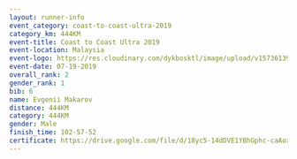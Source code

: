 ```yaml
---
layout: runner-info 
event_category: coast-to-coast-ultra-2019 
category_km: 444KM 
event-title: Coast to Coast Ultra 2019 
event-location: Malaysia 
event-logo: https://res.cloudinary.com/dykbosktl/image/upload/v1573613990/C2C%202019%20LOGO.jpg
event-date: 07-19-2019 
overall_rank: 2
gender_rank: 1
bib: 6
name: Evgenii Makarov
distance: 444KM
category: 444KM
gender: Male
finish_time: 102-57-52
certificate: https://drive.google.com/file/d/18yc5-14dDVE1YBhGphc-caAoxsxp4_XL/view?usp=sharing
---
```

